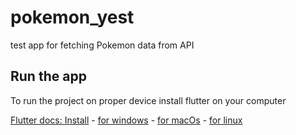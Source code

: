 # pokemon_yest
test app for fetching Pokemon data from API

## Run the app

To run the project on proper device install flutter on your computer

 [Flutter docs: Install](https://flutter.dev/docs/get-started/install)
    - [for windows](https://flutter.dev/docs/get-started/install/windows)
    - [for macOs](https://flutter.dev/docs/get-started/install/macos)
    - [for linux](https://flutter.dev/docs/get-started/install/linux)
    